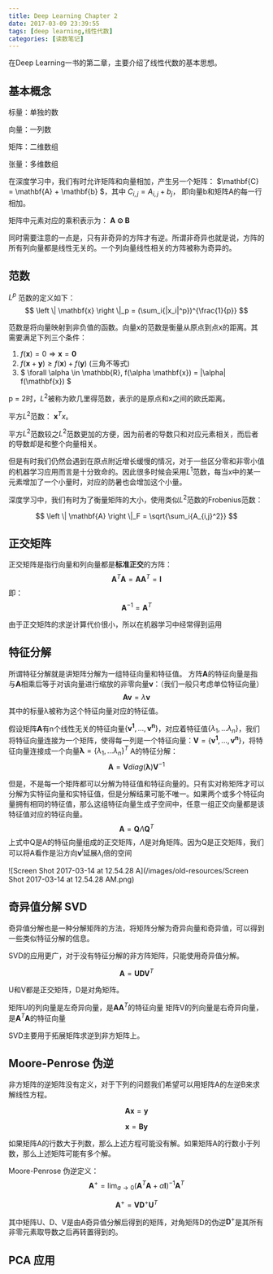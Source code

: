 ```yaml
---
title: Deep Learning Chapter 2
date: 2017-03-09 23:39:55
tags: [deep learning,线性代数]
categories: [读数笔记]
---
```


在Deep Learning一书的第二章，主要介绍了线性代数的基本思想。

<!-- more -->

## 基本概念
标量：单独的数

向量：一列数

矩阵：二维数组

张量：多维数组

在深度学习中，我们有时允许矩阵和向量相加，产生另一个矩阵：
$\mathbf{C} = \mathbf{A} + \mathbf{b} $，其中 $C_{i,j} = A_{i,j} + b_j$， 即向量b和矩阵A的每一行相加。

矩阵中元素对应的乘积表示为： $\mathbf{A \odot B}$

同时需要注意的一点是，只有非奇异的方阵才有逆。所谓非奇异也就是说，方阵的所有列向量都是线性无关的。一个列向量线性相关的方阵被称为奇异的。

## 范数
$L^p$ 范数的定义如下：
$$
\left \| \mathbf{x} \right \|_p = (\sum_i{|x_i|^p})^{\frac{1}{p}}
$$

范数是将向量映射到非负值的函数。向量x的范数是衡量从原点到点x的距离。其需要满足下列三个条件：

1. $f(\mathbf{x}) = 0 \Rightarrow \mathbf{x} = \mathbf{0}$
2. $f(\mathbf{x} + \mathbf{y}) \geq f(\mathbf{x}) + f(\mathbf{y})$ (三角不等式)
3. $ \forall \alpha \in \mathbb{R}, f(\alpha \mathbf{x}) = |\alpha| f(\mathbf{x}) $

p = 2时，$L^2$被称为欧几里得范数，表示的是原点和x之间的欧氏距离。

平方$L^2$范数： $\mathbf{x}^T x$。

平方$L^2$范数较之$L^2$范数更加的方便，因为前者的导数只和对应元素相关，而后者的导数却是和整个向量相关。

但是有时我们仍然会遇到在原点附近增长缓慢的情况，对于一些区分零和非零小值的机器学习应用而言是十分致命的。因此很多时候会采用$L^1$范数，每当x中的某一元素增加了一个小量时，对应的防暑也会增加这个小量。

深度学习中，我们有时为了衡量矩阵的大小，使用类似$L^2$范数的Frobenius范数：

$$
\left \| \mathbf{A} \right \|_F = \sqrt{\sum_i{A_{i,j}^2}}
$$


## 正交矩阵
正交矩阵是指行向量和列向量都是**标准正交**的方阵：
$$
\mathbf{A}^T \mathbf{A} = \mathbf{A} \mathbf{A}^T = \mathbf{I}
$$
即：
$$
\mathbf{A}^{-1} = \mathbf{A}^T
$$

由于正交矩阵的求逆计算代价很小，所以在机器学习中经常得到运用

## 特征分解
所谓特征分解就是讲矩阵分解为一组特征向量和特征值。
方阵**A**的特征向量是指与**A**相乘后等于对该向量进行缩放的非零向量**v**：（我们一般只考虑单位特征向量）
$$
\mathbf{A v} = \lambda \mathbf{v}  
$$
其中的标量λ被称为这个特征向量对应的特征值。

假设矩阵**A**有n个线性无关的特征向量$\{\mathbf{v^1},...,\mathbf{v^n}\}$，对应着特征值$\{\lambda_1,...\lambda_n\}$，我们将特征向量连接为一个矩阵，使得每一列是一个特征向量：$\mathbf{V} = \{\mathbf{v^1},...,\mathbf{v^n}\}$，将特征向量连接成一个向量$\mathbf{\lambda} = \{\lambda_1,...\lambda_n\}^T$
A的特征分解：
$$
\mathbf{A} = \mathbf{V} diag(\mathbf{\lambda})\mathbf{V}^{-1}
$$

但是，不是每一个矩阵都可以分解为特征值和特征向量的。只有实对称矩阵才可以分解为实特征向量和实特征值，但是分解结果可能不唯一。如果两个或多个特征向量拥有相同的特征值，那么这组特征向量生成子空间中，任意一组正交向量都是该特征值对应的特征向量。
$$
\mathbf{A} = \mathbf{Q} \Lambda \mathbf{Q}^{T}
$$
上式中Q是A的特征向量组成的正交矩阵，$\Lambda$是对角矩阵。因为Q是正交矩阵，我们可以将A看作是沿方向$\mathbf{v}^{i}$延展$\lambda_i$倍的空间

![Screen Shot 2017-03-14 at 12.54.28 A](/images/old-resources/Screen Shot 2017-03-14 at 12.54.28 AM.png)



## 奇异值分解 SVD
奇异值分解也是一种分解矩阵的方法，将矩阵分解为奇异向量和奇异值，可以得到一些类似特征分解的信息。

SVD的应用更广，对于没有特征分解的非方阵矩阵，只能使用奇异值分解。

$$
\mathbf{A} = \mathbf{U D V}^T
$$

U和V都是正交矩阵，D是对角矩阵。

矩阵U的列向量是左奇异向量，是$\mathbf{A} \mathbf{A}^T$的特征向量
矩阵V的列向量是右奇异向量，是$\mathbf{A}^T \mathbf{A}$的特征向量

SVD主要用于拓展矩阵求逆到非方矩阵上。

## Moore-Penrose 伪逆
非方矩阵的逆矩阵没有定义，对于下列的问题我们希望可以用矩阵A的左逆B来求解线性方程。

$$
\mathbf{A x} = \mathbf{y} 
$$

$$
\mathbf{x} = \mathbf{B y}
$$

如果矩阵A的行数大于列数，那么上述方程可能没有解。如果矩阵A的行数小于列数，那么上述矩阵可能有多个解。

Moore-Penrose 伪逆定义：
$$
\mathbf{A}^+ = \lim_{a \rightarrow 0}(\mathbf{A}^T \mathbf{A} + \alpha \mathbf{I})^{-1} \mathbf{A}^T
$$

$$
\mathbf{A}^+ = \mathbf{V} \mathbf{D}^+ \mathbf{U}^T
$$

其中矩阵U、D、V是由A奇异值分解后得到的矩阵，对角矩阵D的伪逆$\mathbf{D}^+$是其所有非零元素取导数之后再转置得到的。

## PCA 应用

